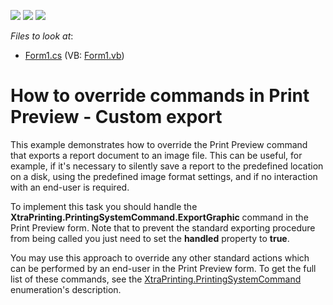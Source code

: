 <!-- default badges list -->
![](https://img.shields.io/endpoint?url=https://codecentral.devexpress.com/api/v1/VersionRange/128602041/13.1.4%2B)
[![](https://img.shields.io/badge/Open_in_DevExpress_Support_Center-FF7200?style=flat-square&logo=DevExpress&logoColor=white)](https://supportcenter.devexpress.com/ticket/details/E2305)
[![](https://img.shields.io/badge/📖_How_to_use_DevExpress_Examples-e9f6fc?style=flat-square)](https://docs.devexpress.com/GeneralInformation/403183)
<!-- default badges end -->
<!-- default file list -->
*Files to look at*:

* [Form1.cs](./CS/OverridePreviewCommands/Form1.cs) (VB: [Form1.vb](./VB/OverridePreviewCommands/Form1.vb))
<!-- default file list end -->
# How to override commands in Print Preview - Custom export


<p>This example demonstrates how to override the Print Preview command that exports a report document to an image file. This can be useful, for example, if it's necessary to silently save a report to the predefined location on a disk, using the predefined image format settings, and if no interaction with an end-user is required.</p><p>To implement this task you should handle the <strong>XtraPrinting.PrintingSystemCommand.ExportGraphic</strong> command in the Print Preview form. Note that to prevent the standard exporting procedure from being called you just need to set the <strong>handled</strong> property to <strong>true</strong>.</p><p>You may use this approach to override any other standard actions which can be performed by an end-user in the Print Preview form. To get the full list of these commands, see the <a href="http://documentation.devexpress.com/CoreLibraries/DevExpressXtraPrintingPrintingSystemCommandEnumtopic.aspx">XtraPrinting.PrintingSystemCommand</a> enumeration's description.</p>

<br/>


